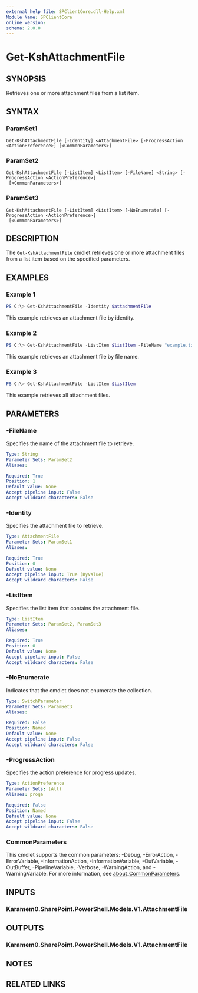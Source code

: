 ```yaml
---
external help file: SPClientCore.dll-Help.xml
Module Name: SPClientCore
online version:
schema: 2.0.0
---
```


# Get-KshAttachmentFile

## SYNOPSIS
Retrieves one or more attachment files from a list item.

## SYNTAX

### ParamSet1
```
Get-KshAttachmentFile [-Identity] <AttachmentFile> [-ProgressAction <ActionPreference>] [<CommonParameters>]
```

### ParamSet2
```
Get-KshAttachmentFile [-ListItem] <ListItem> [-FileName] <String> [-ProgressAction <ActionPreference>]
 [<CommonParameters>]
```

### ParamSet3
```
Get-KshAttachmentFile [-ListItem] <ListItem> [-NoEnumerate] [-ProgressAction <ActionPreference>]
 [<CommonParameters>]
```

## DESCRIPTION
The `Get-KshAttachmentFile` cmdlet retrieves one or more attachment files from a list item based on the specified parameters.

## EXAMPLES

### Example 1
```powershell
PS C:\> Get-KshAttachmentFile -Identity $attachmentFile
```

This example retrieves an attachment file by identity.

### Example 2
```powershell
PS C:\> Get-KshAttachmentFile -ListItem $listItem -FileName "example.txt"
```

This example retrieves an attachment file by file name.

### Example 3
```powershell
PS C:\> Get-KshAttachmentFile -ListItem $listItem
```

This example retrieves all attachment files.

## PARAMETERS

### -FileName
Specifies the name of the attachment file to retrieve.

```yaml
Type: String
Parameter Sets: ParamSet2
Aliases:

Required: True
Position: 1
Default value: None
Accept pipeline input: False
Accept wildcard characters: False
```

### -Identity
Specifies the attachment file to retrieve.

```yaml
Type: AttachmentFile
Parameter Sets: ParamSet1
Aliases:

Required: True
Position: 0
Default value: None
Accept pipeline input: True (ByValue)
Accept wildcard characters: False
```

### -ListItem
Specifies the list item that contains the attachment file.

```yaml
Type: ListItem
Parameter Sets: ParamSet2, ParamSet3
Aliases:

Required: True
Position: 0
Default value: None
Accept pipeline input: False
Accept wildcard characters: False
```

### -NoEnumerate
Indicates that the cmdlet does not enumerate the collection.

```yaml
Type: SwitchParameter
Parameter Sets: ParamSet3
Aliases:

Required: False
Position: Named
Default value: None
Accept pipeline input: False
Accept wildcard characters: False
```

### -ProgressAction
Specifies the action preference for progress updates.

```yaml
Type: ActionPreference
Parameter Sets: (All)
Aliases: proga

Required: False
Position: Named
Default value: None
Accept pipeline input: False
Accept wildcard characters: False
```

### CommonParameters
This cmdlet supports the common parameters: -Debug, -ErrorAction, -ErrorVariable, -InformationAction, -InformationVariable, -OutVariable, -OutBuffer, -PipelineVariable, -Verbose, -WarningAction, and -WarningVariable. For more information, see [about_CommonParameters](http://go.microsoft.com/fwlink/?LinkID=113216).

## INPUTS

### Karamem0.SharePoint.PowerShell.Models.V1.AttachmentFile
## OUTPUTS

### Karamem0.SharePoint.PowerShell.Models.V1.AttachmentFile
## NOTES

## RELATED LINKS

